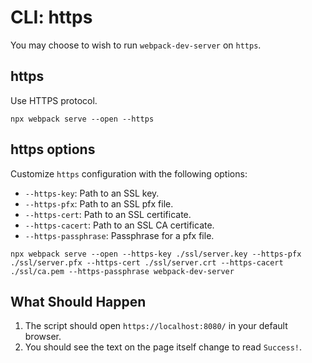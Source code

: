 # CLI: https

You may choose to wish to run `webpack-dev-server` on `https`.

## https

Use HTTPS protocol.

```console
npx webpack serve --open --https
```

## https options

Customize `https` configuration with the following options:

- `--https-key`: Path to an SSL key.
- `--https-pfx`: Path to an SSL pfx file.
- `--https-cert`: Path to an SSL certificate.
- `--https-cacert`: Path to an SSL CA certificate.
- `--https-passphrase`: Passphrase for a pfx file.

```console
npx webpack serve --open --https-key ./ssl/server.key --https-pfx ./ssl/server.pfx --https-cert ./ssl/server.crt --https-cacert ./ssl/ca.pem --https-passphrase webpack-dev-server
```

## What Should Happen

1. The script should open `https://localhost:8080/` in your default browser.
2. You should see the text on the page itself change to read `Success!`.
